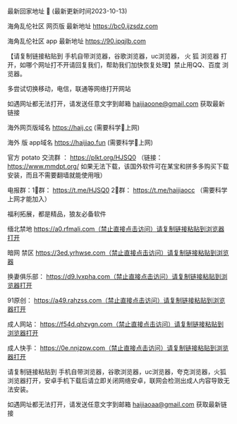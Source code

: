  最新回家地址 👋 (最新更新时间2023-10-13)

海角乱伦社区 网页版 最新地址     https://bc0.ijzsdz.com

海角乱伦社区 app 最新地址      https://90.ipqjlb.com

【请复制链接粘贴到 手机自带浏览器，谷歌浏览器，uc浏览器， 火  狐  浏览器 打开，如哪个网址打不开请回复我们，帮助我们加快恢复处理】禁止用QQ、百度 浏览器。

多尝试切换移动，电信，联通等网络打开网站

如遇网址都无法打开，请发送任意文字到邮箱  haijiaoone@gmail.com  获取最新链接

海外网页版域名  https://haij.cc   (需要科学🔬上网)

 海外 版 app域名  https://haijiao.fun  (需要科学🔬上网)

官方 potato 交流群  ： https://plkt.org/HJSQ0  （链接：https://www.mmdpt.org/ 如果无法下载，该国外软件可在某宝和拼多多购买下载安装，而且不需要翻墙就能使用哦）

电报群：1⃣️群：  https://t.me/HJSQ0    2⃣️群： https://t.me/haijiaocc  （需要科学上网才能加入）


福利拓展，都是精品，狼友必备软件

缅北禁地  https://a0.rfmali.com（禁止直接点击访问）请复制链接粘贴到浏览器打开

暗网 禁区   https://3ed.yrhwse.com（禁止直接点击访问）请复制链接粘贴到浏览器

换妻俱乐部：  https://d9.lvxpha.com（禁止直接点击访问）请复制链接粘贴到浏览器打开

91原创： https://a49.rahzss.com（禁止直接点击访问）请复制链接粘贴到浏览器打开

成人网站： https://f54d.qhzvgn.com（禁止直接点击访问）请复制链接粘贴到浏览器打开

成人快手：  https://0e.nnjzpw.com（禁止直接点击访问）请复制链接粘贴到浏览器打开

请复制链接粘贴到 手机自带浏览器，谷歌浏览器，uc浏览器，夸克浏览器，火狐浏览器打开，安卓手机下载后请立即关闭网络安卓，联网会检测出成人内容导致无法安装。

如遇网址都无法打开，请发送任意文字到邮箱   haijiaoaa@gmail.com   获取最新链接
